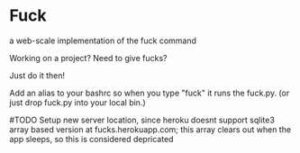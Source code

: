 # Fuck

a web-scale implementation of the fuck command

Working on a project?
Need to give fucks?

Just do it then!

Add an alias to your bashrc so when you type "fuck" it runs the fuck.py.
(or just drop fuck.py into your local bin.)

#TODO
Setup new server location, since heroku doesnt support sqlite3
array based version at fucks.herokuapp.com; this array clears out when the app sleeps, so this is considered depricated
